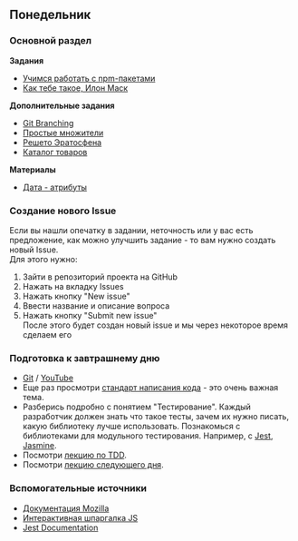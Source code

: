 ## Понедельник


### Основной раздел

**Задания**
- [Учимся работать с npm-пакетами](../../../../p1-random-profile-generator)
- [Как тебе такое, Илон Маск](../../../../p1-node-expedition)

**Дополнительные задания**

- [Git Branching](https://learngitbranching.js.org)
- [Простые множители](../../../../extra-algorithm-prime-factors)
- [Решето Эратосфена](../../../../extra-algorithm-prime-factors-eratosthenes)
- [Каталог товаров](../../../../js-core-catalog)

**Материалы**
- [Дата - атрибуты](https://developer.mozilla.org/ru/docs/Web/Guide/HTML/Using_data_attributes)


### Создание нового Issue
Если вы нашли опечатку в задании, неточность или у вас есть предложение, как можно улучшить задание - то вам нужно создать новый Issue.  
Для этого нужно:
1. Зайти в репозиторий проекта на GitHub
1. Нажать на вкладку Issues
1. Нажать кнопку "New issue"
1. Ввести название и описание вопроса
1. Нажать кнопку "Submit new issue"  
После этого будет создан новый issue и мы через некоторое время сделаем его


### Подготовка к завтрашнему дню  
- [Git](https://github.com/Elbrus-Bootcamp/short-squeeze-phase-1/tree/master/week-1/array-methods) / [YouTube](https://youtu.be/U6AFDICVQq4) 
- Еще раз просмотри [стандарт написания кода](https://github.com/leonidlebedev/javascript-airbnb) - это очень важная тема. 
- Разберись подробно с понятием "Тестирование". Каждый разработчик должен знать что такое тесты, зачем их нужно писать, какую библиотеку лучше использовать. Познакомься с библиотеками для модульного тестирования. Например, c [Jest](https://jestjs.io/en/), [Jasmine](https://jasmine.github.io/). 
 - Посмотри [лекцию по TDD](https://youtu.be/jzkQWe0uROo).
 - Посмотри [лекцию следующего дня](https://www.youtube.com/watch?v=JTOSVhsyr2A).

### Вспомогательные источники

- [Документация Mozilla](https://developer.mozilla.org/ru/docs/Web/JavaScript)
- [Интерактивная шпаргалка JS](https://htmlcheatsheet.com/js)
- [Jest Documentation](https://jestjs.io/docs/en/getting-started)
